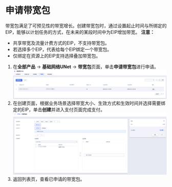 # 申请带宽包
带宽包满足了可预见性的带宽增长。创建带宽包时，通过设置起止时间与所绑定的EIP，能够以计划任务的方式，在未来的某段时间中为EIP增加带宽。
**注意：**
- 共享带宽及流量计费方式的EIP，不支持带宽包。
- 若选择多个EIP，代表给每个EIP绑定一个带宽包。
- 仅绑定在资源上的EIP支持选择叠加带宽包。
1. 在**全部产品** -> **基础网络UNet** -> **带宽包**页面，单击**申请带宽包**进行申请。
![image](/images/21.png)
2. 在创建页面，根据业务场景选择带宽大小、生效方式和生效时间并选择需要绑定的EIP，单击**创建**并进入支付页面完成支付。
![image](/images/22.png)
3. 返回列表页，查看已申请的带宽包。
